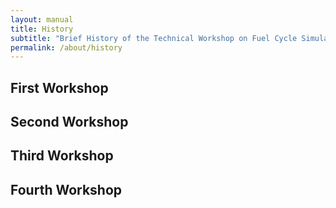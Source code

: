 ```yaml
---
layout: manual
title: History
subtitle: "Brief History of the Technical Workshop on Fuel Cycle Simulation"
permalink: /about/history
---
```



## First Workshop

## Second Workshop

## Third Workshop

## Fourth Workshop
